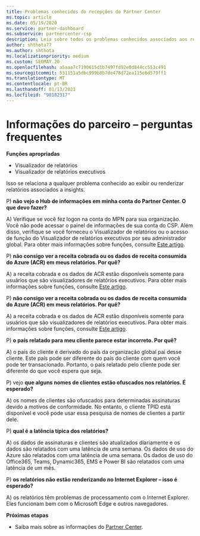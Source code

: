 ```yaml
---
title: Problemas conhecidos do recepções do Partner Center
ms.topic: article
ms.date: 05/19/2020
ms.service: partner-dashboard
ms.subservice: partnercenter-csp
description: Leia sobre todos os problemas conhecidos associados aos relatórios de PCI (Partner Center insights). As informações podem incluir problemas de renderização conhecidos ou limitações de relatórios.
author: shthota77
ms.author: shthota
ms.localizationpriority: medium
ms.custom: SEOMAY.20
ms.openlocfilehash: a5aaa7c7190615d1b7497fd92e0d844cc553c491
ms.sourcegitcommit: 531151a5dbc999b8b7de478d72ea115e6d579ff1
ms.translationtype: MT
ms.contentlocale: pt-BR
ms.lasthandoff: 01/13/2021
ms.locfileid: "98182317"
---
```

# <a name="partner-insights--frequently-asked-questions"></a>Informações do parceiro – perguntas frequentes

**Funções apropriadas**
- Visualizador de relatórios
- Visualizador de relatórios executivos

Isso se relaciona a qualquer problema conhecido ao exibir ou renderizar relatórios associados a insights.

P) **não vejo o Hub de informações em minha conta do Partner Center. O que devo fazer?**

A) Verifique se você fez logon na conta do MPN para sua organização. Você não pode acessar o painel de informações de sua conta do CSP. Além disso, verifique se você forneceu o Visualizador de relatórios ou o acesso de função do Visualizador de relatórios executivos por seu administrador global.  Para obter mais informações sobre funções, consulte [Este artigo](./pci-roles.md).

P) **não consigo ver a receita cobrada ou os dados de receita consumida do Azure (ACR) em meus relatórios. Por quê?**

A) a receita cobrada e os dados de ACR estão disponíveis somente para usuários que são visualizadores de relatórios executivos.  Para obter mais informações sobre funções, consulte [Este artigo](./pci-roles.md).

P) **não consigo ver a receita cobrada ou os dados de receita consumida do Azure (ACR) em meus relatórios. Por quê?**

A) a receita cobrada e os dados de ACR estão disponíveis somente para usuários que são visualizadores de relatórios executivos. Para obter mais informações sobre funções, consulte [Este artigo](./pci-roles.md).

P) **o país relatado para meu cliente parece estar incorreto. Por quê?**

A) o país do cliente é derivado do país da organização global pai desse cliente. Este país pode ser diferente do país do cliente com quem você pode ter transacionado. Portanto, o país relatado pelo cliente pode ser diferente do que você espera que seja.

P) vejo **que alguns nomes de clientes estão ofuscados nos relatórios. É esperado?**

A) os nomes de clientes são ofuscados para determinadas assinaturas devido a motivos de conformidade. No entanto, o cliente TPID está disponível e você pode usar essa pesquisa de nomes de clientes a partir dele.

P) **qual é a latência típica dos relatórios?**

A) os dados de assinaturas e clientes são atualizados diariamente e os dados são relatados com uma latência de uma semana. Os dados de uso do Azure são relatados com uma latência de uma semana. Os dados de uso do Office365, Teams, Dynamic365, EMS e Power BI são relatados com uma latência de um mês.

P) **os relatórios não estão renderizando no Internet Explorer – isso é esperado?**

A) os relatórios têm problemas de processamento com o Internet Explorer. Eles funcionam bem com o Microsoft Edge e outros navegadores.

**Próximas etapas**

- Saiba mais sobre as informações do [Partner Center](partner-center-insights.md).